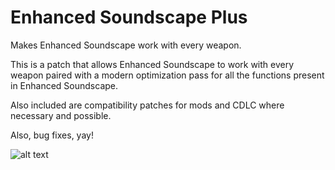# Enhanced Soundscape Plus

Makes Enhanced Soundscape work with every weapon.

This is a patch that allows Enhanced Soundscape to work with every weapon paired with a modern optimization pass for all the functions present in Enhanced Soundscape.

Also included are compatibility patches for mods and CDLC where necessary and possible.

Also, bug fixes, yay!

![alt text](https://steamuserimages-a.akamaihd.net/ugc/2023843030276978750/6875DCE742A47D87FBD3A5D94F830591806E3379/?imw=5000&imh=5000&ima=fit&impolicy=Letterbox&imcolor=%23000000&letterbox=false)